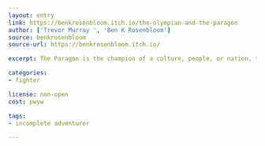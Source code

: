 ```yaml
---
layout: entry
link: https://benkrosenbloom.itch.io/the-olympian-and-the-paragon
author: ['Trevor Murray ', 'Ben K Rosenbloom']
source: benkrosenbloom
source-url: https://benkrosenbloom.itch.io/

excerpt: The Paragon is the champion of a culture, people, or nation, trying to advance the aims of their community and embody the virtues of their shared history.

categories:
- fighter

license: non-open
cost: pwyw

tags:
- incomplete adventurer

---
```

